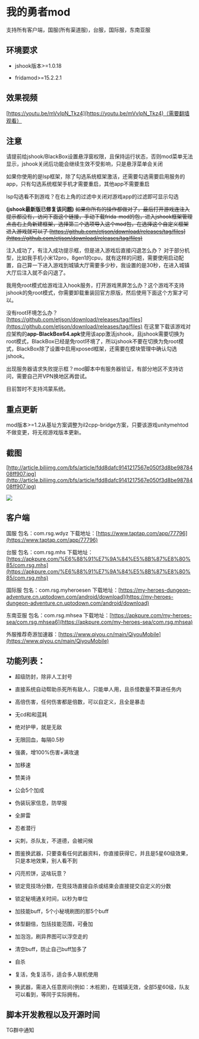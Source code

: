 # 我的勇者mod

支持所有客户端，国服(所有渠道服)，台服，国际服，东南亚服

## 环境要求

- jshook版本>=1.0.18

- fridamod>=15.2.2.1

## 效果视频

[https://youtu.be/mVvIpN_Tkz4](https://youtu.be/mVvIpN_Tkz4)（需要翻墙观看）

## 注意

请提前给jshook/BlackBox设置悬浮窗权限，且保持运行状态，否则mod菜单无法显示，jshook关闭后功能会继续生效不受影响，只是悬浮菜单会关闭

如果你使用的是lsp框架，除了勾选系统框架激活，还需要勾选需要启用服务的app，只有勾选系统框架手机才需要重启，其他app不需要重启

lsp勾选看不到游戏？在右上角的过滤中关闭对游戏app的过滤即可显示勾选

**(jshook最新版已修复该问题)**
~~如果你所有的操作都做对了，最后打开游戏连注入提示都没有，访问下面这个链接，手动下载frida-mod的包，进入jshook框架管理点击右上角新建框架，选择第二个选项导入这个mod包，在选择这个自定义框架进入游戏就可以了
[https://github.com/etjson/download/releases/tag/files](https://github.com/etjson/download/releases/tag/files)~~

注入成功了，有注入成功提示框，但是进入游戏后直接闪退怎么办？
对于部分机型，比如我手机小米12pro，8gen1的cpu，就有这样的问题，需要使用启动配置，自己算一下进入游戏到城镇大厅需要多少秒，我设置的是30秒，在进入城镇大厅后注入就不会闪退了。

我用免root模式给游戏注入hook服务，打开游戏黑屏怎么办？这个游戏不支持jshook的免root模式，你需要卸载重装回官方原版，然后使用下面这个方案才可以。

没有root环境怎么办？[https://github.com/etjson/download/releases/tag/files](https://github.com/etjson/download/releases/tag/files)
在这里下载该游戏对应架构的**app-BlackBox64.apk**使用该app激活jshook，且jshook需要切换为root模式，BlackBox已经是免root环境了，所以jshook不要在切换为免root模式，BlackBox除了设置中启用xposed框架，还需要在模块管理中确认勾选jshook。

出现服务器请求失败提示框？mod脚本中有服务器验证，有部分地区不支持访问，需要自己开VPN换地区再尝试。

目前暂时不支持鸿蒙系统。

## 重点更新

mod版本>=1.2从基址方案调整为il2cpp-bridge方案，只要该游戏unitymehtod不做变更，将无视游戏版本更新。

## 截图

[http://article.biliimg.com/bfs/article/fdd8dafc9141217567e050f3d8be9878408ff907.jpg](http://article.biliimg.com/bfs/article/fdd8dafc9141217567e050f3d8be9878408ff907.jpg)

![](http://article.biliimg.com/bfs/article/fdd8dafc9141217567e050f3d8be9878408ff907.jpg)

## 客户端

国服  包名：com.rsg.wdyz 下载地址：[https://www.taptap.com/app/77796](https://www.taptap.com/app/77796)

台服  包名：com.rsg.mhs 下载地址：[https://apkpure.com/%E6%88%91%E7%9A%84%E5%8B%87%E8%80%85/com.rsg.mhs](https://apkpure.com/%E6%88%91%E7%9A%84%E5%8B%87%E8%80%85/com.rsg.mhs)

国际服  包名：com.rsg.myheroesen 下载地址：[https://my-heroes-dungeon-adventure.cn.uptodown.com/android/download](https://my-heroes-dungeon-adventure.cn.uptodown.com/android/download)

东南亚服  包名：com.rsg.mhsea 下载地址：[https://apkpure.com/my-heroes-sea/com.rsg.mhsea6](https://apkpure.com/my-heroes-sea/com.rsg.mhsea)

外服推荐奇游加速器：[https://www.qiyou.cn/main/QiyouMobile](https://www.qiyou.cn/main/QiyouMobile)

## 功能列表：

- 超级防封，除非人工封号

- 直接系统自动帮助杀死所有敌人，只能单人用，且杀怪数量不算进任务内

- 高倍伤害，任何伤害都是倍数，可以自定义，且全是暴击

- 无cd和和蓝耗

- 绝对护甲，就是无敌

- 无限回血，每隔0.5秒

- 强袭，增100%伤害+满攻速

- 加移速

- 赞美诗

- 公会5个加成

- 伪装玩家信息，防举报

- 全屏雷

- 忍者潜行

- 尖刺，杀队友，不道德，会被问候

- 图鉴换武器，只要查看任何武器资料，你直接获得它，并且是5星60级效果，只是本地效果，别人看不到

- 闪亮煎饼，这啥玩意？

- 锁定竞技场分数，在竞技场直接自杀或结束会直接提交自定义的分数

- 锁定秘境通关时间，以秒为单位

- 加技能buff，5个小秘境刷图的那5个buff

- 体型翻倍，包括技能范围，可叠加

- 加泡泡，刷异界图可以浮空走的

- 清空buff，防止自己buff加多了

- 自杀

- 复活，免复活币，适合多人联机使用

- 换武器，需进入任意房间(例如：木桩房)，在城镇无效，全部5星60级，队友可以看到，等同于实际拥有。

## 脚本开发教程以及开源时间

TG群中通知
